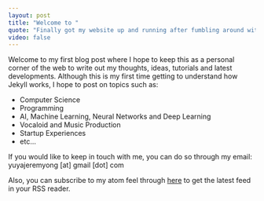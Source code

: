 ```yaml
---
layout: post
title: "Welcome to "
quote: "Finally got my website up and running after fumbling around with Jekyll for some time... Well, welcome!"
video: false
---
```


Welcome to my first blog post where I hope to keep this as a personal corner of the web to write out my thoughts, ideas, tutorials and latest developments. Although this is my first time getting to understand how Jekyll works, I hope to post on topics such as:

* Computer Science
* Programming
* AI, Machine Learning, Neural Networks and Deep Learning
* Vocaloid and Music Production
* Startup Experiences
* etc...

If you would like to keep in touch with me, you can do so through my email: yuyajeremyong [at] gmail [dot] com

Also, you can subscribe to my atom feel through [here](http://yutarochan.github.io/atom.xml) to get the latest feed in your RSS reader.
